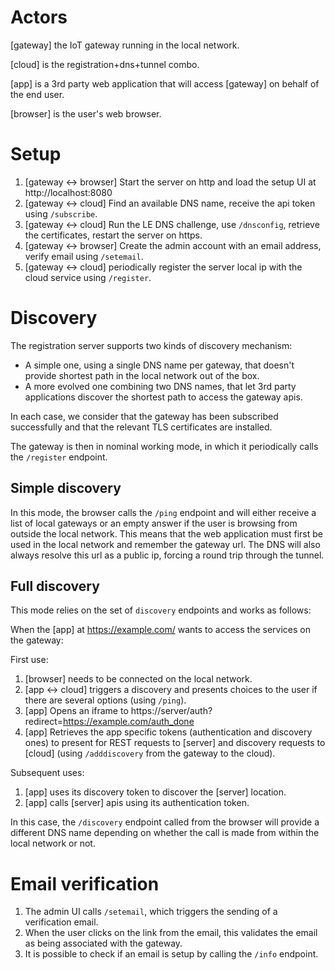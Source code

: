 # Actors

[gateway] the IoT gateway running in the local network.

[cloud] is the registration+dns+tunnel combo.

[app] is a 3rd party web application that will access [gateway] on behalf of the end user.

[browser] is the user's web browser.

# Setup

1. [gateway <-> browser] Start the server on http and load the setup UI at http://localhost:8080
2. [gateway <-> cloud] Find an available DNS name, receive the api token using `/subscribe`.
3. [gateway <-> cloud] Run the LE DNS challenge, use `/dnsconfig`, retrieve the certificates, restart the server on https.
4. [gateway <-> browser] Create the admin account with an email address, verify email using `/setemail`.
5. [gateway <-> cloud] periodically register the server local ip with the cloud service using `/register`.

# Discovery

The registration server supports two kinds of discovery mechanism:

* A simple one, using a single DNS name per gateway, that doesn't provide shortest path in the local network out of the box.
* A more evolved one combining two DNS names, that let 3rd party applications discover the shortest path to access the gateway apis.

In each case, we consider that the gateway has been subscribed successfully and that the relevant TLS certificates are installed.

The gateway is then in nominal working mode, in which it periodically calls the `/register` endpoint.

## Simple discovery

In this mode, the browser calls the `/ping` endpoint and will either receive a list of local gateways or an empty answer if the user is browsing from outside the local network. This means that the web application must first be used in the local network and remember the gateway url. The DNS will also always resolve this url as a public ip, forcing a round trip through the tunnel.

## Full discovery

This mode relies on the set of `discovery` endpoints and works as follows:

When the [app] at https://example.com/ wants to access the services on the gateway:

First use:
1. [browser] needs to be connected on the local network.
2. [app <-> cloud] triggers a discovery and presents choices to the user if there are several options (using `/ping`).
3. [app] Opens an iframe to https://server/auth?redirect=https://example.com/auth_done
4. [app] Retrieves the app specific tokens (authentication and discovery ones) to present for REST requests to [server] and discovery requests to [cloud] (using `/adddiscovery` from the gateway to the cloud).

Subsequent uses:
1. [app] uses its discovery token to discover the [server] location.
2. [app] calls [server] apis using its authentication token.

In this case, the `/discovery` endpoint called from the browser will provide a different DNS name depending on whether the call is made from within the local network or not.

# Email verification

1. The admin UI calls `/setemail`, which triggers the sending of a verification email.
2. When the user clicks on the link from the email, this validates the email as being associated with the gateway.
3. It is possible to check if an email is setup by calling the `/info` endpoint.
